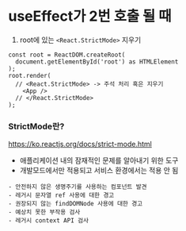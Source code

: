 # useEffect가 2번 호출 될 때

1. root에 있는 `<React.StrictMode>` 지우기

```react
const root = ReactDOM.createRoot(
  document.getElementById('root') as HTMLElement
);
root.render(
  // <React.StrictMode> -> 주석 처리 혹은 지우기
    <App />
  // </React.StrictMode>
);
```

### StrictMode란?

https://ko.reactjs.org/docs/strict-mode.html

- 애플리케이션 내의 잠재적인 문제를 알아내기 위한 도구
- 개발모드에서만 적용되고 서비스 환경에서는 적용 안 됨

```
- 안전하지 않은 생명주기를 사용하는 컴포넌트 발견
- 레거시 문자열 ref 사용에 대한 경고
- 권장되지 않는 findDOMNode 사용에 대한 경고
- 예상치 못한 부작용 검사
- 레거시 context API 검사
```

